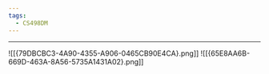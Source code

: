 ```yaml
---
tags:
  - CS498DM
---
```

---
![[{79DBCBC3-4A90-4355-A906-0465CB90E4CA}.png]]
![[{65E8AA6B-669D-463A-8A56-5735A1431A02}.png]]
